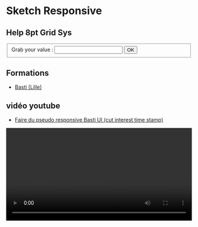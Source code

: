 # Sketch Responsive

## Help 8pt Grid Sys

<form onsubmit="return false">
  <fieldset>
    <label>Grab your value :</label>
    <input id="gridSys8Value" type="text/html" />
    <button id="grid8helper" onclick="output();">OK</button>
  </fieldset>
</form>
<div id="gridSys8Render">
  <!-- <script>window.onload = console.log(showRes);</script> -->
</div>

## Formations

- [Basti (Lille)](https://basti.fr/tuto-sketch)

## vidéo youtube

- [Faire du pseudo responsive Basti UI (cut interest time stamp)](https://youtu.be/ctNC2VwkkmA?t=826)

<video controls="controls" width="100%" >
  <!-- <source src="../assets/videos/pseudoRespons.m4v.ogg" type="video/ogg"> -->
  <source
    src="./assets/videos/pseudoRespons.mp4"
    type="video/mp4"
  />
  Votre navigateur ne gère pas l'élément <code>video</code>.
</video>